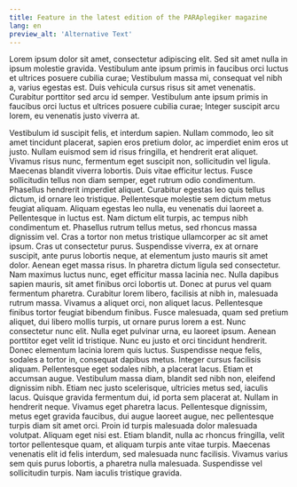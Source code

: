```yaml
---
title: Feature in the latest edition of the PARAplegiker magazine
lang: en
preview_alt: 'Alternative Text'
---
```


Lorem ipsum dolor sit amet, consectetur adipiscing elit. Sed sit amet nulla in ipsum molestie gravida. Vestibulum ante ipsum primis in faucibus orci luctus et ultrices posuere cubilia curae; Vestibulum massa mi, consequat vel nibh a, varius egestas est. Duis vehicula cursus risus sit amet venenatis. Curabitur porttitor sed arcu id semper. Vestibulum ante ipsum primis in faucibus orci luctus et ultrices posuere cubilia curae; Integer suscipit arcu lorem, eu venenatis justo viverra at.

Vestibulum id suscipit felis, et interdum sapien. Nullam commodo, leo sit amet tincidunt placerat, sapien eros pretium dolor, ac imperdiet enim eros ut justo. Nullam euismod sem id risus fringilla, et hendrerit erat aliquet. Vivamus risus nunc, fermentum eget suscipit non, sollicitudin vel ligula. Maecenas blandit viverra lobortis. Duis vitae efficitur lectus. Fusce sollicitudin tellus non diam semper, eget rutrum odio condimentum. Phasellus hendrerit imperdiet aliquet. Curabitur egestas leo quis tellus dictum, id ornare leo tristique. Pellentesque molestie sem dictum metus feugiat aliquam. Aliquam egestas leo nulla, eu venenatis dui laoreet a. Pellentesque in luctus est. Nam dictum elit turpis, ac tempus nibh condimentum et. Phasellus rutrum tellus metus, sed rhoncus massa dignissim vel. Cras a tortor non metus tristique ullamcorper ac sit amet ipsum. Cras ut consectetur purus. Suspendisse viverra, ex at ornare suscipit, ante purus lobortis neque, at elementum justo mauris sit amet dolor. Aenean eget massa risus. In pharetra dictum ligula sed consectetur. Nam maximus luctus nunc, eget efficitur massa lacinia nec. Nulla dapibus sapien mauris, sit amet finibus orci lobortis ut. Donec at purus vel quam fermentum pharetra. Curabitur lorem libero, facilisis at nibh in, malesuada rutrum massa. Vivamus a aliquet orci, non aliquet lacus. Pellentesque finibus tortor feugiat bibendum finibus. Fusce malesuada, quam sed pretium aliquet, dui libero mollis turpis, ut ornare purus lorem a est. Nunc consectetur nunc elit. Nulla eget pulvinar urna, eu laoreet ipsum. Aenean porttitor eget velit id tristique. Nunc eu justo et orci tincidunt hendrerit. Donec elementum lacinia lorem quis luctus. Suspendisse neque felis, sodales a tortor in, consequat dapibus metus. Integer cursus facilisis aliquam. Pellentesque eget sodales nibh, a placerat lacus. Etiam et accumsan augue. Vestibulum massa diam, blandit sed nibh non, eleifend dignissim nibh. Etiam nec justo scelerisque, ultricies metus sed, iaculis lacus. Quisque gravida fermentum dui, id porta sem placerat at. Nullam in hendrerit neque. Vivamus eget pharetra lacus. Pellentesque dignissim, metus eget gravida faucibus, dui augue laoreet augue, nec pellentesque turpis diam sit amet orci. Proin id turpis malesuada dolor malesuada volutpat. Aliquam eget nisi est. Etiam blandit, nulla ac rhoncus fringilla, velit tortor pellentesque quam, et aliquam turpis ante vitae turpis. Maecenas venenatis elit id felis interdum, sed malesuada nunc facilisis. Vivamus varius sem quis purus lobortis, a pharetra nulla malesuada. Suspendisse vel sollicitudin turpis. Nam iaculis tristique gravida.